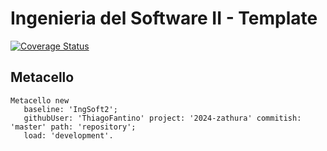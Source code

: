 # Ingenieria del Software II - Template

[![Coverage Status](https://coveralls.io/repos/github/ThiagoFantino/2024-zathura/badge.svg?branch=master)](https://coveralls.io/github/ThiagoFantino/2024-zathura?branch=master)
## Metacello

```smalltalk
Metacello new
   baseline: 'IngSoft2';
   githubUser: 'ThiagoFantino' project: '2024-zathura' commitish: 'master' path: 'repository';
   load: 'development'.
```
